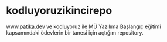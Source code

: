 # kodluyoruzikincirepo
www.patika.dev ve kodluyoruz ile MÜ Yazılıma Başlangıç eğitimi kapsamındaki ödevlerin bir tanesi için açtığım repository.
